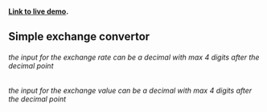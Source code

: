 #### [Link to live demo](https://convertor.alexandrunitu.eu/).

## Simple exchange convertor
###### the input for the exchange rate can be a decimal with max 4 digits after the decimal point
###### the input for the exchange value can be a decimal with max 4 digits after the decimal point
